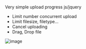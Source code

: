 Very simple upload progress js/jquery

- Limit number concurrent upload 
- Limit filesize, filetype...
- Cancel uploading
- Drag, Drop file

![image](https://user-images.githubusercontent.com/7878963/80916654-43263b80-8d84-11ea-97c8-f889409b1133.png)

